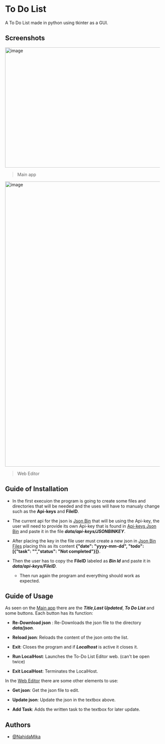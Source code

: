 
# To Do List

A To Do List made in python using tkinter as a GUI.


## Screenshots

<img width="767" height="391" alt="image" src="https://github.com/user-attachments/assets/3fb64504-3bec-4123-b9fb-9aa225711cb2" />

> Main app

<img width="1920" height="928" alt="image" src="https://github.com/user-attachments/assets/b22f3ae9-6a7b-4181-8bdf-05bd66fc8685" />

> Web Editor

## Guide of Installation

- In the first execuion the program is going to create some files and directories that will be needed and the uses will have to manualy change such as the **Api-keys** and **FileID**.

- The current api for the json is [Json Bin](https://jsonbin.io/) that will be using the Api-key, the user will need to provide its own Api-key that is found in [Api-keys Json Bin](https://jsonbin.io/app/app/api-keys) and paste it in the file **_data/api-keys/JSONBINKEY_**.

- After placing the key in the file user must create a new json in [Json Bin Files](https://jsonbin.io/app/bins) placing this as its content **{"date": "yyyy-mm-dd",
  "todo": [{"task": "","status": "Not completed"}]}**.

- Then the user has to copy the **FileID** labeled as **_Bin Id_** and paste it in **_data/api-keys/FileID_**.

    - Then run again the program and everything should work as expected.



## Guide of Usage

As seen on the [Main app](#Screenshots) there are the **_Title_**,**_Last Updated_**, **_To Do List_** and some buttons.
Each button has its function:

- **Re-Download json** : Re-Downloads the json file to the directory **_data/json_**.

- **Reload json**: Reloads the content of the json onto the list.

- **Exit**: Closes the program and if **_Localhost_** is active it closes it.

- **Run LocalHost**: Launches the To-Do List Editor web. (can't be open twice)

- **Exit LocalHost**: Terminates the LocalHost.

In the [Web Editor](#Screenshots) there are some other elements to use:

- **Get json**: Get the json file to edit.

- **Update json**: Update the json in the textbox above.

- **Add Task**: Adds the written task to the textbox for later update.

## Authors

- [@NahidaMika](https://www.github.com/NahidaMika)

